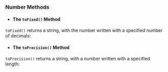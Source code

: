 ### Number Methods


* #### The `toFixed()` Method
 `toFixed()` returns a string, with the number written with a specified number of decimals:
 
 
* #### The `toPrecision()` Method
`toPrecision()` returns a string, with a number written with a specified length:





